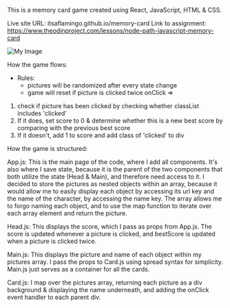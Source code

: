 This is a memory card game created using React, JavaScript, HTML & CSS. 

Live site URL: itsaflamingo.github.io/memory-card
Link to assignment: https://www.theodinproject.com/lessons/node-path-javascript-memory-card

![My Image](img/README-shot.png)

How the game flows:
- Rules:  
    - pictures will be randomized after every state change
    - game will reset if picture is clicked twice
onClick => 
1. check if picture has been clicked by checking whether classList includes 'clicked'
2. If it does, set score to 0 & determine whether this is a new best score by comparing with the previous best score
3. If it doesn't, add 1 to score and add class of 'clicked' to div

How the game is structured: 

App.js: This is the main page of the code, where I add all components. It's also where I save state, because it is the parent of the two components that both utilize the state (Head & Main), and therefore need access to it. I decided to store the pictures as nested objects within an array, because it would allow me to easily display each object by accessing its url key and the name of the character, by accessing the name key. The array allows me to forgo naming each object, and to use the map function to iterate over each array element and return the picture.

Head.js: This displays the score, which I pass as props from App.js. The score is updated whenever a picture is clicked, and bestScore is updated when a picture is clicked twice. 

Main.js: This displays the picture and name of each object within my pictures array. I pass the props to Card.js using spread syntax for simplicity. Main.js just serves as a container for all the cards. 

Card.js: I map over the pictures array, returning each picture as a div background & displaying the name underneath, and adding the onClick event handler to each parent div.

